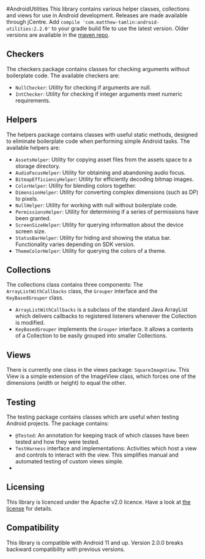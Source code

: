 #AndroidUtilities
This library contains various helper classes, collections and views for use in Android development. Releases are made available through jCentre. Add `compile 'com.matthew-tamlin:android-utilities:2.2.0'` to your gradle build file to use the latest version. Older versions are available in the [maven repo](https://bintray.com/matthewtamlin/maven/AndroidUtilities/view).

## Checkers
The checkers package contains classes for checking arguments without boilerplate code. The available checkers are:
- `NullChecker`: Utility for checking if arguments are null.
- `IntChecker`: Utility for checking if integer arguments meet numeric requirements.

## Helpers
The helpers package contains classes with useful static methods, designed to eliminate boilerplate code when performing simple Android tasks. The available helpers are:
- `AssetsHelper`: Utility for copying asset files from the assets space to a storage directory.
- `AudioFocusHelper`: Utility for obtaining and abandoning audio focus.
- `BitmapEfficiencyHelper`: Utility for efficiently decoding bitmap images.
- `ColorHelper`: Utility for blending colors together.
- `DimensionHelper`: Utility for converting complex dimensions (such as DP) to pixels.
- `NullHelper`: Utility for working with null without boilerplate code.
- `PermissionsHelper`: Utility for determining if a series of permissions have been granted. 
- `ScreenSizeHelper`: Utility for querying information about the device screen size.
- `StatusBarHelper`: Utility for hiding and showing the status bar. Functionality varies depending on SDK version.
- `ThemeColorHelper`: Utility for querying the colors of a theme.

## Collections
The collections class contains three components: The `ArrayListWithCallbacks` class, the `Grouper` interface and the `KeyBasedGrouper` class.
 - `ArrayListWithCallbacks` is a subclass of the standard Java ArrayList which delivers callbacks to registered listeners whenever the Collection is modified.
 - `KeyBasedGrouper` implements the `Grouper` interface. It allows a contents of a Collection to be easily grouped into smaller Collections.

## Views
There is currently one class in the views package: `SquareImageView`. This View is a simple extension of the ImageView class, which forces one of the dimensions (width or height) to equal the other.

## Testing
The testing package contains classes which are useful when testing Android projects. The package contains:
- `@Tested`: An annotation for keeping track of which classes have been tested and how they were tested.
- `TestHarness` interface and implementations: Activities which host a view and controls to interact with the view. This simplifies manual and automated testing of custom views simple. 
-

## Licensing
This library is licenced under the Apache v2.0 licence. Have a look at [the license](LICENSE) for details.

## Compatibility
This library is compatible with Android 11 and up. Version 2.0.0 breaks backward compatibility with previous versions.
